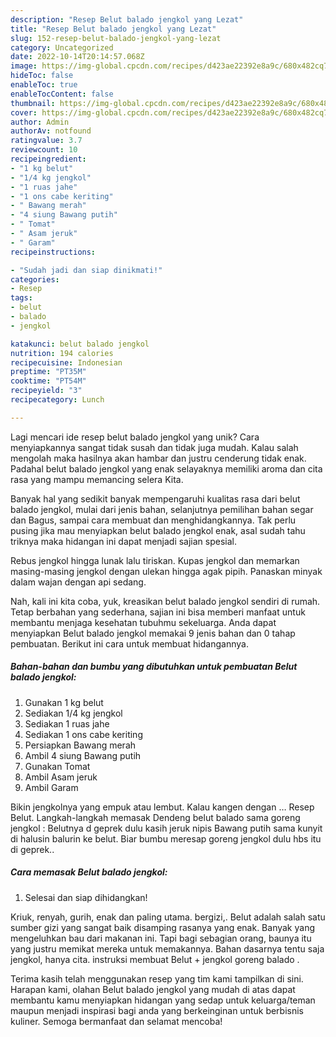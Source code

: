 ```yaml
---
description: "Resep Belut balado jengkol yang Lezat"
title: "Resep Belut balado jengkol yang Lezat"
slug: 152-resep-belut-balado-jengkol-yang-lezat
category: Uncategorized
date: 2022-10-14T20:14:57.068Z
image: https://img-global.cpcdn.com/recipes/d423ae22392e8a9c/680x482cq70/belut-balado-jengkol-foto-resep-utama.jpg
hideToc: false
enableToc: true
enableTocContent: false
thumbnail: https://img-global.cpcdn.com/recipes/d423ae22392e8a9c/680x482cq70/belut-balado-jengkol-foto-resep-utama.jpg
cover: https://img-global.cpcdn.com/recipes/d423ae22392e8a9c/680x482cq70/belut-balado-jengkol-foto-resep-utama.jpg
author: Admin
authorAv: notfound
ratingvalue: 3.7
reviewcount: 10
recipeingredient:
- "1 kg belut"
- "1/4 kg jengkol"
- "1 ruas jahe"
- "1 ons cabe keriting"
- " Bawang merah"
- "4 siung Bawang putih"
- " Tomat"
- " Asam jeruk"
- " Garam"
recipeinstructions:

- "Sudah jadi dan siap dinikmati!"
categories:
- Resep
tags:
- belut
- balado
- jengkol

katakunci: belut balado jengkol 
nutrition: 194 calories
recipecuisine: Indonesian
preptime: "PT35M"
cooktime: "PT54M"
recipeyield: "3"
recipecategory: Lunch

---
```





Lagi mencari ide resep belut balado jengkol yang unik? Cara menyiapkannya sangat tidak susah dan tidak juga mudah. Kalau salah mengolah maka hasilnya akan hambar dan justru cenderung tidak enak. Padahal belut balado jengkol yang enak selayaknya memiliki aroma dan cita rasa yang mampu memancing selera Kita.





Banyak hal yang sedikit banyak mempengaruhi kualitas rasa dari belut balado jengkol, mulai dari jenis bahan, selanjutnya pemilihan bahan segar dan Bagus, sampai cara membuat dan menghidangkannya. Tak perlu pusing jika mau menyiapkan belut balado jengkol enak,      asal sudah tahu triknya maka hidangan ini dapat menjadi sajian spesial.














Rebus jengkol hingga lunak lalu tiriskan. Kupas jengkol dan memarkan masing-masing jengkol dengan ulekan hingga agak pipih. Panaskan minyak dalam wajan dengan api sedang.






Nah, kali ini kita coba, yuk, kreasikan belut balado jengkol sendiri di rumah. Tetap berbahan yang sederhana, sajian ini bisa memberi manfaat untuk membantu menjaga kesehatan tubuhmu sekeluarga. Anda dapat menyiapkan Belut balado jengkol memakai 9 jenis bahan dan 0 tahap pembuatan. Berikut ini cara untuk membuat hidangannya.

<!--inarticleads1-->

##### Bahan-bahan dan bumbu yang dibutuhkan untuk pembuatan Belut balado jengkol:

1. Gunakan 1 kg belut
1. Sediakan 1/4 kg jengkol
1. Sediakan 1 ruas jahe
1. Sediakan 1 ons cabe keriting
1. Persiapkan  Bawang merah
1. Ambil 4 siung Bawang putih
1. Gunakan  Tomat
1. Ambil  Asam jeruk
1. Ambil  Garam


Bikin jengkolnya yang empuk atau lembut. Kalau kangen dengan … Resep Belut. Langkah-langkah memasak Dendeng belut balado sama goreng jengkol : Belutnya d geprek dulu kasih jeruk nipis Bawang putih sama kunyit di halusin balurin ke belut. Biar bumbu meresap goreng jengkol dulu hbs itu di geprek.. 

<!--inarticleads2-->

##### Cara memasak Belut balado jengkol:


1. Selesai dan siap dihidangkan!

Kriuk, renyah, gurih, enak dan paling utama. bergizi,. Belut adalah salah satu sumber gizi yang sangat baik disamping rasanya yang enak. Banyak yang mengeluhkan bau dari makanan ini. Tapi bagi sebagian orang, baunya itu yang justru memikat mereka untuk memakannya. Bahan dasarnya tentu saja jengkol, hanya cita. instruksi membuat Belut + jengkol goreng balado . 

Terima kasih telah menggunakan resep yang tim kami tampilkan di sini. Harapan kami, olahan Belut balado jengkol yang mudah di atas dapat membantu kamu menyiapkan hidangan yang sedap untuk keluarga/teman maupun menjadi inspirasi bagi anda yang berkeinginan untuk berbisnis kuliner. Semoga bermanfaat dan selamat mencoba!

